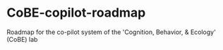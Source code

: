 # CoBE-copilot-roadmap
Roadmap for the co-pilot system of the 'Cognition, Behavior, & Ecology' (CoBE) lab
